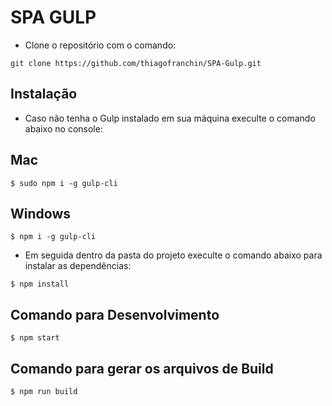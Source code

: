 # SPA GULP #

- Clone o repositório com o comando:

```console
git clone https://github.com/thiagofranchin/SPA-Gulp.git
```

## Instalação ##
- Caso não tenha o Gulp instalado em sua máquina execulte o comando abaixo no console:

## Mac ##
```console
$ sudo npm i -g gulp-cli
```
## Windows ##
```console
$ npm i -g gulp-cli
```

- Em seguida dentro da pasta do projeto execulte o comando abaixo para instalar as dependências:
```console
$ npm install
```

## Comando para Desenvolvimento ##
```console
$ npm start
```

## Comando para gerar os arquivos de Build ##
```console
$ npm run build
```


